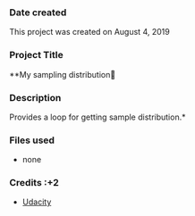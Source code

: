 ### Date created
This project was created on August 4, 2019

### Project Title
**My sampling distribution:bicyclist:

### Description
Provides a loop for getting sample distribution.*

### Files used
* none

### Credits :+2
* [Udacity](WWW.udacity.com)

